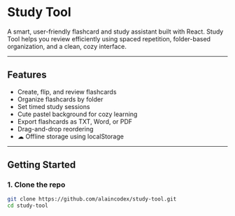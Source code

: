 #  Study Tool

A smart, user-friendly flashcard and study assistant built with React. Study Tool helps you review efficiently using spaced repetition, folder-based organization, and a clean, cozy interface.

---

##  Features

-  Create, flip, and review flashcards
-  Organize flashcards by folder
-  Set timed study sessions
-  Cute pastel background for cozy learning
-  Export flashcards as TXT, Word, or PDF
-  Drag-and-drop reordering
- ☁ Offline storage using localStorage

---

## Getting Started

### 1. Clone the repo

```bash
git clone https://github.com/alaincodex/study-tool.git
cd study-tool
